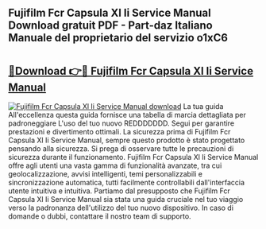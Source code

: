 ## Fujifilm Fcr Capsula Xl Ii Service Manual Download gratuit PDF - Part-daz Italiano Manuale del proprietario del servizio o1xC6

# <h2><a href="http://dfgbrvx.blite.top/?on=Fujifilm+Fcr+Capsula+Xl+Ii+Service+Manual">🔗Download 👉🔴 Fujifilm Fcr Capsula Xl Ii Service Manual</a></h2>

[![Fujifilm Fcr Capsula Xl Ii Service Manual download](https://i.imgur.com/lujVjoI.png)](http://dfgbrvx.blite.top/?on=Fujifilm+Fcr+Capsula+Xl+Ii+Service+Manual)
La tua guida All'eccellenza questa guida fornisce una tabella di marcia dettagliata per padroneggiare L'uso del tuo nuovo REDDDDDDD. Segui per garantire prestazioni e divertimento ottimali. La sicurezza prima di Fujifilm Fcr Capsula Xl Ii Service Manual, sempre questo prodotto è stato progettato pensando alla sicurezza. Si prega di osservare tutte le precauzioni di sicurezza durante il funzionamento. Fujifilm Fcr Capsula Xl Ii Service Manual offre agli utenti una vasta gamma di funzionalità avanzate, tra cui geolocalizzazione, avvisi intelligenti, temi personalizzabili e sincronizzazione automatica, tutti facilmente controllabili dall'interfaccia utente intuitiva e intuitiva. Partiamo dal presupposto che Fujifilm Fcr Capsula Xl Ii Service Manual sia stata una guida cruciale nel tuo viaggio verso la padronanza dell'utilizzo del tuo nuovo dispositivo. In caso di domande o dubbi, contattare il nostro team di supporto.
